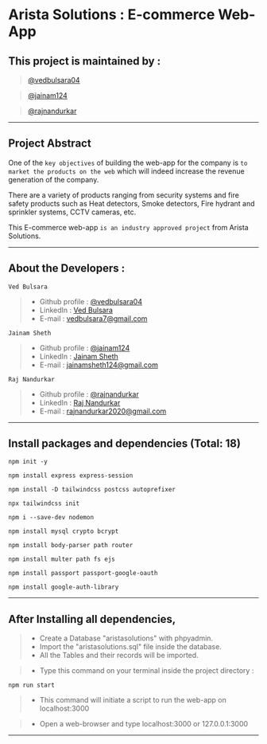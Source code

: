 # Arista Solutions : E-commerce Web-App

## This project is maintained by :
> [@vedbulsara04](https://github.com/vedbulsara04)

> [@jainam124](https://github.com/jainam124)

> [@rajnandurkar](https://github.com/rajnandurkar)

---
## Project Abstract


One of the ` key objectives ` of building the web-app for the company is ` to market the products on the web ` which will indeed increase the revenue generation of the company.

There are a variety of products ranging from security systems and fire safety products such as Heat detectors, Smoke detectors, Fire hydrant and sprinkler systems, 
CCTV cameras, etc.

This E-commerce web-app ` is an industry approved project ` from Arista Solutions.

---

## About the Developers :

` Ved Bulsara `
  >- Github profile : [@vedbulsara04](https://github.com/vedbulsara04)
  >- LinkedIn : [Ved Bulsara](https://www.linkedin.com/in/vedbulsara04/)
  >- E-mail : vedbulsara7@gmail.com

` Jainam Sheth `
  >- Github profile : [@jainam124](https://github.com/jainam124)
  >- LinkedIn : [Jainam Sheth](https://www.linkedin.com/in/shethjainam/)
  >- E-mail : jainamsheth124@gmail.com

` Raj Nandurkar `
  >- Github profile : [@rajnandurkar](https://github.com/rajnandurkar)
  >- LinkedIn : [Raj Nandurkar](https://www.linkedin.com/in/raj-nandurkar-3546b9236/)
  >- E-mail : rajnandurkar2020@gmail.com

---

## Install packages and dependencies (Total: 18)

``` 
npm init -y 
```

``` 
npm install express express-session 
```

``` 
npm install -D tailwindcss postcss autoprefixer
```

``` 
npx tailwindcss init 
```

``` 
npm i --save-dev nodemon 
```

```
npm install mysql crypto bcrypt
```

``` 
npm install body-parser path router 
```

``` 
npm install multer path fs ejs
```

```
npm install passport passport-google-oauth
```

```
npm install google-auth-library
```
---

## After Installing all dependencies,
>-  Create a Database "aristasolutions" with phpyadmin.
>-  Import the "aristasolutions.sql" file inside the database.
>-  All the Tables and their records will be imported.

>-  Type this command on your terminal inside the project directory :

```
npm run start
```
>-  This command will initiate a script to run the web-app on localhost:3000

>- Open a web-browser and type localhost:3000 or 127.0.0.1:3000

---

